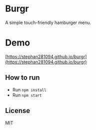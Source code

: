 # Burgr

A simple touch-friendly hamburger menu.

# Demo
[https://stephan281094.github.io/burgr](https://stephan281094.github.io/burgr)

## How to run
* Run `npm install`
* Run `npm start`

## License
MIT

